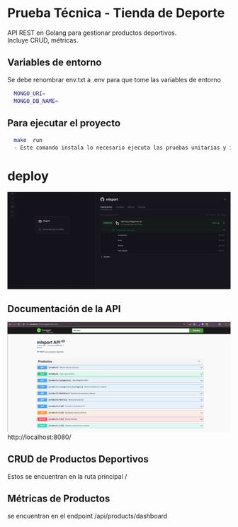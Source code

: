 # Prueba Técnica - Tienda de Deporte

API REST en Golang para gestionar productos deportivos.  
Incluye CRUD, métricas.

## Variables de entorno

Se debe renombrar env.txt a .env para que tome las variables de entorno

```bash
  MONGO_URI=
  MONGO_DB_NAME=
```

## Para ejecutar el proyecto

```bash
  make  run
  - Este comando instala lo necesario ejecuta las pruebas unitarias y inicia el servicio el cual esta en :8080
```

# deploy

![Logo de MLSport](deploy.png)

## Documentación de la API

![Logo de MLSport](api.png)
http://localhost:8080/

## CRUD de Productos Deportivos

Estos se encuentran en la ruta principal /

## Métricas de Productos

se encuentran en el endpoint /api/products/dashboard
